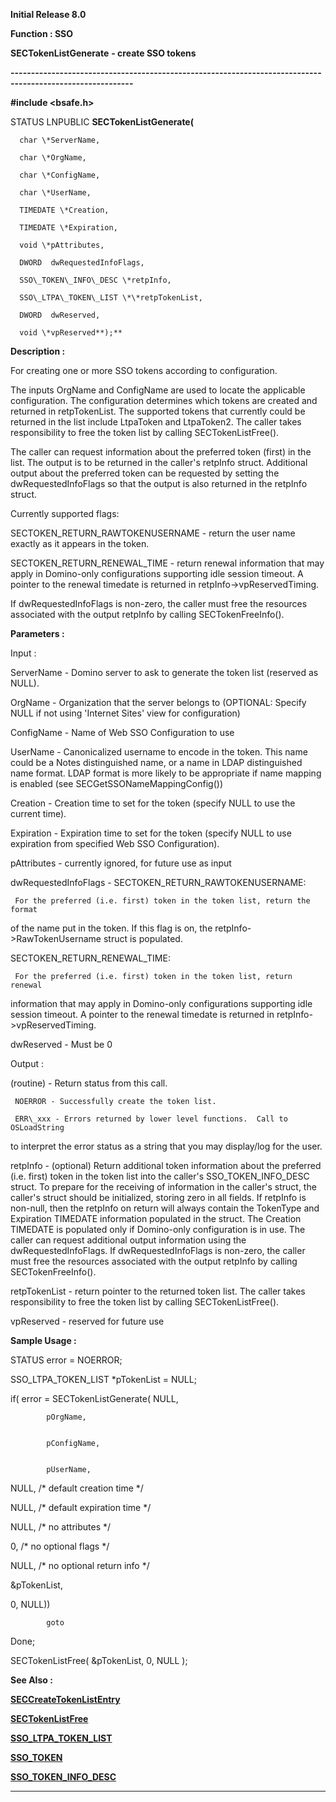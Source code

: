 




<!--
 /\* Font Definitions \*/
 @font-face
 {font-family:Helv;
 panose-1:2 11 6 4 2 2 2 3 2 4;}
@font-face
 {font-family:"Cambria Math";
 panose-1:2 4 5 3 5 4 6 3 2 4;}
 /\* Style Definitions \*/
 p.MsoNormal, li.MsoNormal, div.MsoNormal
 {margin-top:0cm;
 margin-right:0cm;
 margin-bottom:8.0pt;
 margin-left:0cm;
 line-height:107%;
 font-size:11.0pt;
 font-family:"Calibri",sans-serif;}
.MsoChpDefault
 {font-size:11.0pt;}
.MsoPapDefault
 {margin-bottom:8.0pt;
 line-height:107%;}
 /\* Page Definitions \*/
 @page WordSection1
 {size:612.0pt 792.0pt;
 margin:72.0pt 72.0pt 72.0pt 72.0pt;}
div.WordSection1
 {page:WordSection1;}
-->




**Initial Release 8.0**



**Function : SSO**



**SECTokenListGenerate** **- create
SSO tokens**


**----------------------------------------------------------------------------------------------------------**



**#include <bsafe.h>**



STATUS
LNPUBLIC **SECTokenListGenerate(**  

      char \*ServerName,  

      char \*OrgName,  

      char \*ConfigName,  

      char \*UserName,  

      TIMEDATE \*Creation,  

      TIMEDATE \*Expiration,  

      void \*pAttributes,  

      DWORD  dwRequestedInfoFlags,  

      SSO\_TOKEN\_INFO\_DESC \*retpInfo,  

      SSO\_LTPA\_TOKEN\_LIST \*\*retpTokenList,  

      DWORD  dwReserved,  

      void \*vpReserved**);**



**Description :**



For creating
one or more SSO tokens according to configuration.


 


The
inputs OrgName and ConfigName are used to locate the applicable configuration. 
The configuration determines which tokens are created and returned in
retpTokenList.  The supported tokens that currently could be returned in the
list include LtpaToken and LtpaToken2.  The caller takes responsibility to free
the token list by calling SECTokenListFree().


 


The
caller can request information about the preferred token (first) in the list. 
The output is to be returned in the caller's retpInfo struct.  Additional
output about the preferred token can be requested by setting the
dwRequestedInfoFlags so that the output is also returned in the retpInfo
struct.  


 


Currently
supported flags:


  
SECTOKEN\_RETURN\_RAWTOKENUSERNAME - return the user name exactly as it appears
in the token.


  
SECTOKEN\_RETURN\_RENEWAL\_TIME - return renewal information that may apply in
Domino-only configurations supporting idle session timeout.  A pointer to the
renewal timedate is returned in retpInfo->vpReservedTiming.


 


If
dwRequestedInfoFlags is non-zero, the caller must free the resources associated
with the output retpInfo by calling SECTokenFreeInfo().


 


**Parameters :**



Input :  

ServerName  -  Domino server to ask to generate the token list (reserved as
NULL).  

  

OrgName  -  Organization that the server belongs to (OPTIONAL: Specify NULL if
not using 'Internet Sites' view for configuration)  

  

ConfigName  -  Name of Web SSO Configuration to use  

  

UserName  -  Canonicalized username to encode in the token.  This name could be
a Notes distinguished name, or a name in LDAP distinguished name format.  LDAP
format is more likely to be appropriate if name mapping is enabled (see
SECGetSSONameMappingConfig())   

  

Creation  -  Creation time to set for the token (specify NULL to use the
current time).  

  

Expiration  -  Expiration time to set for the token (specify NULL to use
expiration from specified Web SSO Configuration).  

  

pAttributes  -  currently ignored, for future use as input  

  

dwRequestedInfoFlags  -  SECTOKEN\_RETURN\_RAWTOKENUSERNAME:  

     For the preferred (i.e. first) token in the token list, return the format
of the name put in the token. If this flag is on, the
retpInfo->RawTokenUsername struct is populated.  

 SECTOKEN\_RETURN\_RENEWAL\_TIME:  

     For the preferred (i.e. first) token in the token list, return renewal
information that may apply in Domino-only configurations supporting idle
session timeout.  A pointer to the renewal timedate is returned in
retpInfo->vpReservedTiming.  

  

dwReserved  -  Must be 0  

  




Output :  

(routine)  -  Return status from this call.  

     NOERROR - Successfully create the token list.  

     ERR\_xxx - Errors returned by lower level functions.  Call to OSLoadString
to interpret the error status as a string that you may display/log for the
user.  

  

  

retpInfo  -  (optional) Return additional token information about the preferred
(i.e. first) token in the token list into the caller's SSO\_TOKEN\_INFO\_DESC
struct. To prepare for the receiving of information in the caller's struct, the
caller's struct should be initialized, storing zero in all fields. If retpInfo
is non-null, then the retpInfo on return will always contain the TokenType and
Expiration TIMEDATE information populated in the struct. The Creation TIMEDATE
is populated only if Domino-only configuration is in use. The caller can
request additional output information using the dwRequestedInfoFlags. If
dwRequestedInfoFlags is non-zero, the caller must free the resources associated
with the output retpInfo by calling SECTokenFreeInfo().    

  

retpTokenList  -  return pointer to the returned token list. The caller takes
responsibility to free the token list by calling SECTokenListFree().  

  

vpReserved  -  reserved for future use  

  




 **Sample Usage :**


STATUS error
= NOERROR;


SSO\_LTPA\_TOKEN\_LIST
\*pTokenList = NULL;


 


if(
error = SECTokenListGenerate(         NULL,


            pOrgName,


            pConfigName,


            pUserName,


     
NULL, /\* default creation time \*/


     
NULL, /\* default expiration time \*/


     
NULL, /\* no attributes \*/


     
0, /\* no optional flags \*/


     
NULL, /\* no optional return info \*/


     
&pTokenList,


     
0, NULL))


            goto
Done;


 


SECTokenListFree(
&pTokenList, 0, NULL );


 **See Also :**


**[SECCreateTokenListEntry](SECCreateTokenListEntry.md)**


**[SECTokenListFree](SECTokenListFree.md)**


**[SSO\_LTPA\_TOKEN\_LIST](notes:///852584E300582C9D/61FD4E9848264AD28525620B006BA8BD/39C994452C539B8E482573FB003214E2)**


**[SSO\_TOKEN](notes:///852584E300582C9D/61FD4E9848264AD28525620B006BA8BD/ABE1F48EEAFAA02E85256BC10067CE9E)**


**[SSO\_TOKEN\_INFO\_DESC](notes:///852584E300582C9D/61FD4E9848264AD28525620B006BA8BD/74730BCA8C6A2A2C482573FB003214E5)**



----------------------------------------------------------------------------------------------------------


 





